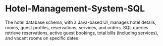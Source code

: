 # Hotel-Management-System-SQL
The hotel database schema, with a Java-based UI, manages hotel details, rooms, guest profiles, reservations, services, and orders. SQL queries retrieve reservations, active guest bookings, total bills (including services), and vacant rooms on specific dates
